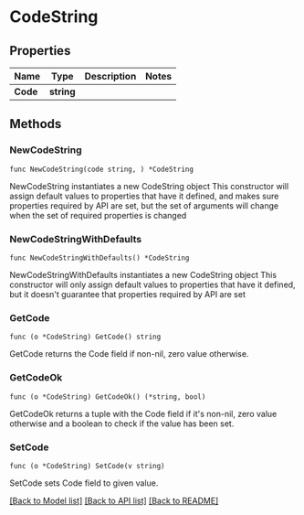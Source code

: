 # CodeString

## Properties

Name | Type | Description | Notes
------------ | ------------- | ------------- | -------------
**Code** | **string** |  | 

## Methods

### NewCodeString

`func NewCodeString(code string, ) *CodeString`

NewCodeString instantiates a new CodeString object
This constructor will assign default values to properties that have it defined,
and makes sure properties required by API are set, but the set of arguments
will change when the set of required properties is changed

### NewCodeStringWithDefaults

`func NewCodeStringWithDefaults() *CodeString`

NewCodeStringWithDefaults instantiates a new CodeString object
This constructor will only assign default values to properties that have it defined,
but it doesn't guarantee that properties required by API are set

### GetCode

`func (o *CodeString) GetCode() string`

GetCode returns the Code field if non-nil, zero value otherwise.

### GetCodeOk

`func (o *CodeString) GetCodeOk() (*string, bool)`

GetCodeOk returns a tuple with the Code field if it's non-nil, zero value otherwise
and a boolean to check if the value has been set.

### SetCode

`func (o *CodeString) SetCode(v string)`

SetCode sets Code field to given value.



[[Back to Model list]](../README.md#documentation-for-models) [[Back to API list]](../README.md#documentation-for-api-endpoints) [[Back to README]](../README.md)


